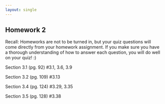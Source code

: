 ```yaml
---
layout: single
---
```


## Homework 2

Recall: Homeworks are not to be turned in, but your quiz questions will come directly from your homework assignment. If you make sure you have a thorough understanding of how to answer each question, you will do well on your quiz! :)

Section 3.1 (pg. 92) #3.1, 3.6, 3.9

Section 3.2 (pg. 109) #3.13

Section 3.4 (pg. 124) #3.29, 3.35

Section 3.5 (pg. 128) #3.38

